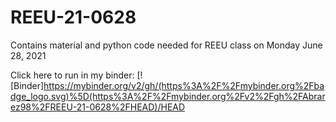# REEU-21-0628

Contains material and python code needed for REEU class on Monday June 28, 2021

Click here to run in my binder:
[![Binder]https://mybinder.org/v2/gh/(https%3A%2F%2Fmybinder.org%2Fbadge_logo.svg)%5D(https%3A%2F%2Fmybinder.org%2Fv2%2Fgh%2FAbrarez98%2FREEU-21-0628%2FHEAD)/HEAD

